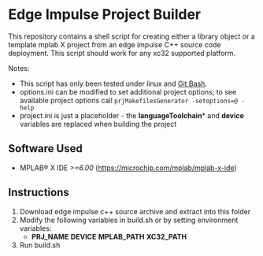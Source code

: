 # Edge Impulse Project Builder
This repository contains a shell script for creating either a library object or
a template mplab X project from an edge impulse C++ source code deployment. This
script should work for any xc32 supported platform.

Notes:
- This script has only been tested under linux and [Git Bash](https://gitforwindows.org/).
- options.ini can be modified to set additional project options; to see
  available project options call `prjMakefilesGenerator -setoptions=@ -help`
- project.ini is just a placeholder - the **languageToolchain*** and **device**
  variables are replaced when building the project

## Software Used
* MPLAB® X IDE *>=6.00* (https://microchip.com/mplab/mplab-x-ide)

## Instructions
1. Download edge impulse c++ source archive and extract into this folder
2. Modify the following variables in build.sh or by setting environment variables:
   - **PRJ_NAME** **DEVICE** **MPLAB_PATH** **XC32_PATH**
3. Run build.sh

